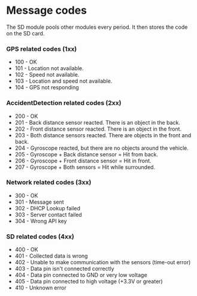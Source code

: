 Message codes
===================

The SD module pools other modules every period. It then stores the code on the SD card.


### GPS related codes (1xx)

* 100 - OK
* 101 - Location not available.
* 102 - Speed not available.
* 103 - Location and speed not available.
* 104 - GPS not responding

### AccidentDetection related codes (2xx)

* 200 - OK
* 201 - Back distance sensor reacted. There is an object in the back. 
* 202 - Front distance sensor reacted. There is an object in the front.
* 203 - Both distance sensors reacted. There are objects in the front and back.
* 204 - Gyroscope reacted, but there are no objects around the vehicle.
* 205 - Gyroscope + Back distance sensor = Hit from back.
* 206 - Gyroscope + Front distance sensor = Hit in front.
* 207 - Gyroscope + Both sensors = Hit while surrounded.

### Network related codes (3xx)

* 300 - OK
* 301 - Message sent
* 302 - DHCP Lookup failed
* 303 - Server contact failed
* 304 - Wrong API key

### SD related codes (4xx)

* 400 - OK
* 401 - Collected data is wrong
* 402 - Unable to make communication with the sensors (time-out error)
* 403 - Data pin isn't connected correctly
* 404 - Data pin connected to GND or very low voltage
* 405 - Data pin connected to high voltage (+3.3V or greater)
* 410 - Unknown error
